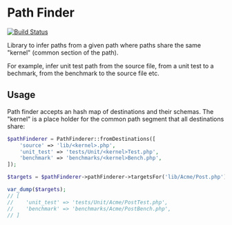 Path Finder
===========

[![Build Status](https://travis-ci.org/phpactor/path-finder.svg?branch=master)](https://travis-ci.org/phpactor/path-finder)

Library to infer paths from a given path where paths share the same "kernel"
(common section of the path).

For example, infer unit test path from the source file, from a unit test to
a bechmark, from the benchmark to the source file etc.

Usage
-----

Path finder accepts an hash map of destinations and their schemas. The
"kernel" is a place holder for the common path segment that all destinations
share:

```php
$pathFinderer = PathFinderer::fromDestinations([
    'source' => 'lib/<kernel>.php',
    'unit_test' => 'tests/Unit/<kernel>Test.php',
    'benchmark' => 'benchmarks/<kernel>Bench.php',
]);

$targets = $pathFinderer->pathFinderer->targetsFor('lib/Acme/Post.php');

var_dump($targets);
// [
//    'unit_test' => 'tests/Unit/Acme/PostTest.php',
//    'benchmark' => 'benchmarks/Acme/PostBench.php',
// ]
```
